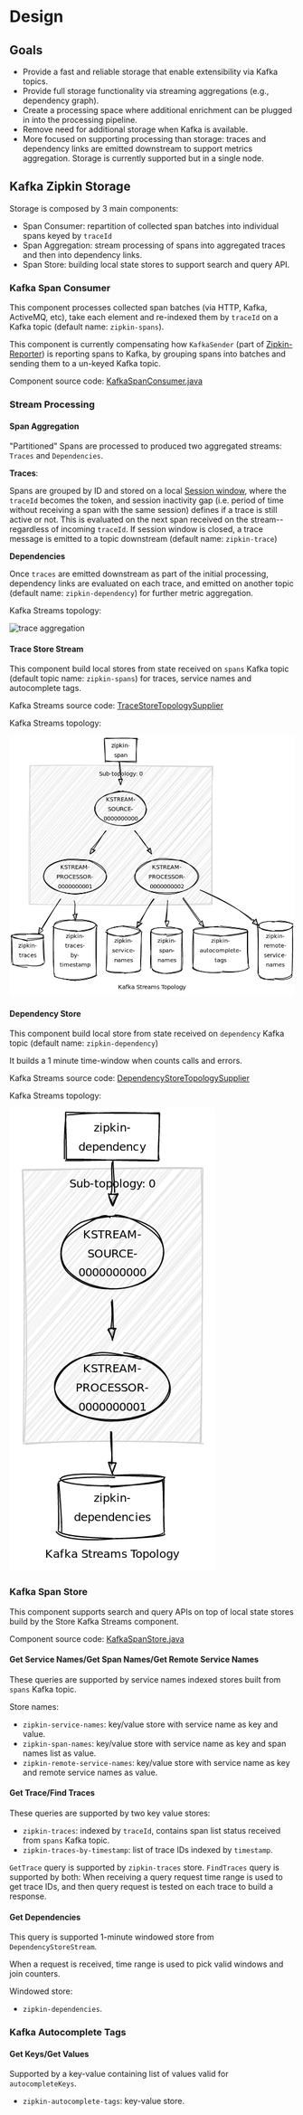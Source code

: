 # Design

## Goals

* Provide a fast and reliable storage that enable extensibility via Kafka topics.
* Provide full storage functionality via streaming aggregations (e.g., dependency graph).
* Create a processing space where additional enrichment can be plugged in into the processing 
pipeline.
* Remove need for additional storage when Kafka is available.
* More focused on supporting processing than storage: traces and dependency links are emitted 
downstream to support metrics aggregation. Storage is currently supported but in a single node.

## Kafka Zipkin Storage

Storage is composed by 3 main components: 

- Span Consumer: repartition of collected span batches into individual spans keyed by `traceId`
- Span Aggregation: stream processing of spans into aggregated traces and then into dependency links.
- Span Store: building local state stores to support search and query API.

### Kafka Span Consumer

This component processes collected span batches (via HTTP, Kafka, ActiveMQ, etc), 
take each element and re-indexed them by `traceId` on a Kafka topic (default name: `zipkin-spans`).

This component is currently compensating how `KafkaSender` (part of [Zipkin-Reporter](https://github.com/openzipkin/zipkin-reporter-java))
is reporting spans to Kafka, by grouping spans into batches and sending them to a un-keyed
Kafka topic.

Component source code: [KafkaSpanConsumer.java](storage/src/main/java/zipkin2/storage/kafka/KafkaSpanConsumer.java)

### Stream Processing

#### Span Aggregation

"Partitioned" Spans are processed to produced two aggregated streams: `Traces` and `Dependencies`.

**Traces**: 

Spans are grouped by ID and stored on a local
[Session window](https://kafka.apache.org/23/javadoc/org/apache/kafka/streams/kstream/SessionWindows.html),
where the `traceId` becomes the token, and session inactivity gap 
(i.e. period of time without receiving a span with the same session) 
defines if a trace is still active or not. This is evaluated on the next span received on the stream--
regardless of incoming `traceId`. If session window is closed, a trace message is emitted to a topic
downstream (default name: `zipkin-trace`)

**Dependencies**

Once `traces` are emitted downstream as part of the initial processing, dependency links are evaluated
on each trace, and emitted on another topic (default name: `zipkin-dependency`) for further metric aggregation.

Kafka Streams topology:

![trace aggregation](docs/trace-aggregation-topology.png)

#### Trace Store Stream

This component build local stores from state received on `spans` Kafka topic 
(default topic name: `zipkin-spans`) for traces, service names and autocomplete tags. 

Kafka Streams source code: [TraceStoreTopologySupplier](storage/src/main/java/zipkin2/storage/kafka/streams/TraceStoreTopologySupplier.java)

Kafka Streams topology:

![trace store](docs/trace-store-topology.png)

#### Dependency Store

This component build local store from state received on `dependency` Kafka topic (default name: `zipkin-dependency`)

It builds a 1 minute time-window when counts calls and errors.

Kafka Streams source code: [DependencyStoreTopologySupplier](storage/src/main/java/zipkin2/storage/kafka/streams/DependencyStoreTopologySupplier.java)

Kafka Streams topology:

![dependency store](docs/dependency-store-topology.png)

### Kafka Span Store

This component supports search and query APIs on top of local state stores build by the Store 
Kafka Streams component.

Component source code: [KafkaSpanStore.java](storage/src/main/java/zipkin2/storage/kafka/KafkaSpanStore.java)

#### Get Service Names/Get Span Names/Get Remote Service Names

These queries are supported by service names indexed stores built from `spans` Kafka topic.

Store names:

- `zipkin-service-names`: key/value store with service name as key and value.
- `zipkin-span-names`: key/value store with service name as key and span names list as value.
- `zipkin-remote-service-names`: key/value store with service name as key and remote service names as value.

#### Get Trace/Find Traces

These queries are supported by two key value stores: 

- `zipkin-traces`: indexed by `traceId`, contains span list status received from `spans` Kafka topic.
- `zipkin-traces-by-timestamp`: list of trace IDs indexed by `timestamp`.

`GetTrace` query is supported by `zipkin-traces` store.
`FindTraces` query is supported by both: When receiving a query request time range is used to get
trace IDs, and then query request is tested on each trace to build a response.

#### Get Dependencies

This query is supported 1-minute windowed store from `DependencyStoreStream`.

When a request is received, time range is used to pick valid windows and join counters.

Windowed store:

- `zipkin-dependencies`.

### Kafka Autocomplete Tags

#### Get Keys/Get Values

Supported by a key-value containing list of values valid for `autocompleteKeys`.

- `zipkin-autocomplete-tags`: key-value store.
